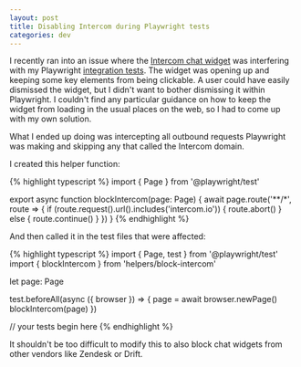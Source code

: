 ```yaml
---
layout: post
title: Disabling Intercom during Playwright tests
categories: dev
---
```

I recently ran into an issue where the [Intercom chat widget](https://www.intercom.com/) was interfering with my Playwright [integration tests](https://playwright.dev/). The widget was opening up and keeping some key elements from being clickable. A user could have easily dismissed the widget, but I didn't want to bother dismissing it within Playwright. I couldn't find any particular guidance on how to keep the widget from loading in the usual places on the web, so I had to come up with my own solution.

What I ended up doing was intercepting all outbound requests Playwright was making and skipping any that called the Intercom domain.

I created this helper function:

{% highlight typescript %}
import { Page } from '@playwright/test'

export async function blockIntercom(page: Page) {
  await page.route('**/*', route => {
    if (route.request().url().includes('intercom.io')) {
      route.abort()
    } else {
      route.continue()
    }
  })
}
{% endhighlight %}

And then called it in the test files that were affected:

{% highlight typescript %}
import { Page, test } from '@playwright/test'
import { blockIntercom } from 'helpers/block-intercom'

let page: Page

test.beforeAll(async ({ browser }) => {
  page = await browser.newPage()
  blockIntercom(page)
})

// your tests begin here
{% endhighlight %}

It shouldn't be too difficult to modify this to also block chat widgets from other vendors like Zendesk or Drift.
